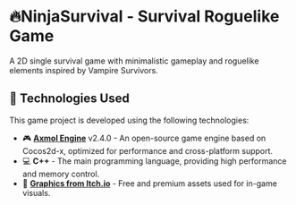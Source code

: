 # 🔥NinjaSurvival - Survival Roguelike Game
A 2D single survival game with minimalistic gameplay and roguelike elements inspired by Vampire Survivors.

## 🔧 Technologies Used

This game project is developed using the following technologies:

- 🎮 **[Axmol Engine](https://github.com/axmolengine/axmol/releases)** v2.4.0 - An open-source game engine based on Cocos2d-x, optimized for performance and cross-platform support.
- 💻 **C++** - The main programming language, providing high performance and memory control.
- 🎨 **[Graphics from Itch.io](https://itch.io/)** - Free and premium assets used for in-game visuals.
